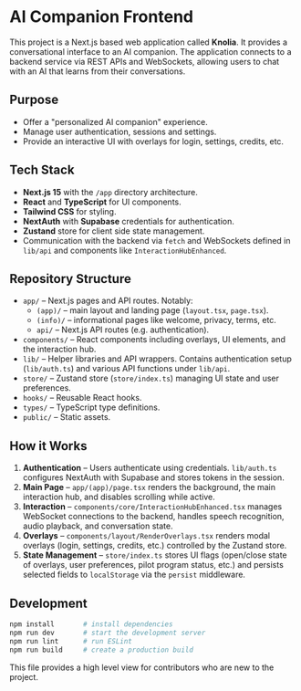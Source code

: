 # AI Companion Frontend

This project is a Next.js based web application called **Knolia**. It provides a conversational interface to an AI companion. The application connects to a backend service via REST APIs and WebSockets, allowing users to chat with an AI that learns from their conversations.

## Purpose
- Offer a "personalized AI companion" experience.
- Manage user authentication, sessions and settings.
- Provide an interactive UI with overlays for login, settings, credits, etc.

## Tech Stack
- **Next.js 15** with the `/app` directory architecture.
- **React** and **TypeScript** for UI components.
- **Tailwind CSS** for styling.
- **NextAuth** with **Supabase** credentials for authentication.
- **Zustand** store for client side state management.
- Communication with the backend via `fetch` and WebSockets defined in `lib/api` and components like `InteractionHubEnhanced`.

## Repository Structure
- `app/` – Next.js pages and API routes. Notably:
  - `(app)/` – main layout and landing page (`layout.tsx`, `page.tsx`).
  - `(info)/` – informational pages like welcome, privacy, terms, etc.
  - `api/` – Next.js API routes (e.g. authentication).
- `components/` – React components including overlays, UI elements, and the interaction hub.
- `lib/` – Helper libraries and API wrappers. Contains authentication setup (`lib/auth.ts`) and various API functions under `lib/api`.
- `store/` – Zustand store (`store/index.ts`) managing UI state and user preferences.
- `hooks/` – Reusable React hooks.
- `types/` – TypeScript type definitions.
- `public/` – Static assets.

## How it Works
1. **Authentication** – Users authenticate using credentials. `lib/auth.ts` configures NextAuth with Supabase and stores tokens in the session.
2. **Main Page** – `app/(app)/page.tsx` renders the background, the main interaction hub, and disables scrolling while active.
3. **Interaction** – `components/core/InteractionHubEnhanced.tsx` manages WebSocket connections to the backend, handles speech recognition, audio playback, and conversation state.
4. **Overlays** – `components/layout/RenderOverlays.tsx` renders modal overlays (login, settings, credits, etc.) controlled by the Zustand store.
5. **State Management** – `store/index.ts` stores UI flags (open/close state of overlays, user preferences, pilot program status, etc.) and persists selected fields to `localStorage` via the `persist` middleware.

## Development
```bash
npm install       # install dependencies
npm run dev       # start the development server
npm run lint      # run ESLint
npm run build     # create a production build
```

This file provides a high level view for contributors who are new to the project.
